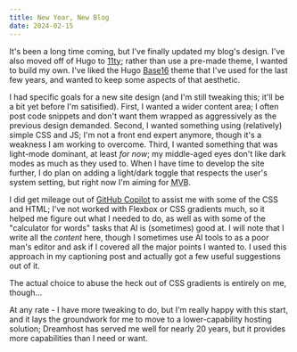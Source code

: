 ```yaml
---
title: New Year, New Blog
date: 2024-02-15
---
```


It's been a long time coming, but I've finally updated my blog's design. I've also moved off of Hugo to [11ty](https://11ty.dev); rather than use a pre-made theme, I wanted to build my own. I've liked the Hugo [Base16](https://htdvisser.github.io/hugo-base16-theme/) theme that I've used for the last few years, and wanted to keep some aspects of that aesthetic.
<!-- more -->

I had specific goals for a new site design (and I'm still tweaking this; it'll be a bit yet before I'm satisified). First, I wanted a wider content area; I often post code snippets and don't want them wrapped as aggressively as the previous design demanded. Second, I wanted something using (relatively) simple CSS and JS; I'm not a front end expert anymore, though it's a weakness I am working to overcome. Third, I wanted something that was light-mode dominant, at least _for now_; my middle-aged eyes don't like dark modes as much as they used to. When I have time to develop the site further, I do plan on adding a light/dark toggle that respects the user's system setting, but right now I'm aiming for <abbr title="minimum viable blog">MVB</abbr>.

I did get mileage out of [GitHub Copilot](https://github.com/features/copilot) to assist me with some of the CSS and HTML; I've not worked with Flexbox or CSS gradients much, so it helped me figure out what I needed to do, as well as with some of the "calculator for words" tasks that AI is (sometimes) good at. I will note that I write all the _content_ here, though I sometimes use AI tools to as a poor man's editor and ask if I covered all the major points I wanted to. I used this approach in my captioning post and actually got a few useful suggestions out of it.

The actual choice to abuse the heck out of CSS gradients is entirely on me, though...

At any rate - I have more tweaking to do, but I'm really happy with this start, and it lays the groundwork for me to move to a lower-capability hosting solution; Dreamhost has served me well for nearly 20 years, but it provides more capabilities than I need or want.